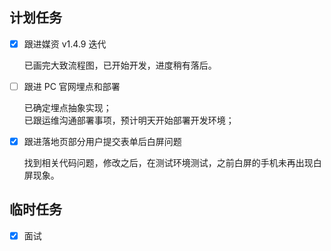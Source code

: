 ## 计划任务

- [x] 跟进媒资 v1.4.9 迭代

  已画完大致流程图，已开始开发，进度稍有落后。

- [ ] 跟进 PC 官网埋点和部署

  已确定埋点抽象实现；  
  已跟运维沟通部署事项，预计明天开始部署开发环境；

- [x] 跟进落地页部分用户提交表单后白屏问题

  找到相关代码问题，修改之后，在测试环境测试，之前白屏的手机未再出现白屏现象。

## 临时任务

- [x] 面试
